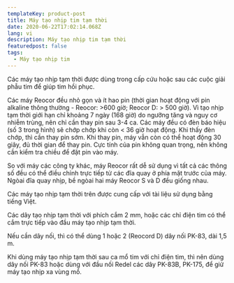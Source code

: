 ```yaml
---
templateKey: product-post
title: Máy tạo nhịp tim tạm thời
date: 2020-06-22T17:02:14.068Z
lang: vi
description: Máy tạo nhịp tim tạm thời
featuredpost: false
tags:
  - Máy tạo nhịp tim
---
```


Các máy tạo nhịp tạm thời được dùng trong cấp cứu hoặc sau các cuộc giải phẫu tim để giúp tim hồi phục.

Các máy Reocor đều nhỏ gọn và ít hao pin (thời gian hoạt động với pin alkaline thông thường - Reocor: >600 giờ; Reocor D: > 500 giờ).  Vì tạo nhịp tạm thời giới hạn chỉ khoảng 7 ngày (168 giờ) do ngưỡng tăng và nguy cơ nhiễm trùng, nên chỉ cần thay pin sau 3-4 ca. Các máy đều có đèn báo hiệu (số 3 trong hình) sẽ chớp chớp khi còn < 36 giờ hoạt động. Khi thấy đèn chớp, thì cần thay pin sớm. Khi thay pin, máy vẫn còn có thể hoạt động 30 giây, đủ thời gian để thay pin. Cực tính của pin không quan trọng, nên không cần kiểm tra chiều để đặt pin vào máy.

So với máy các công ty khác, máy Reocor rất dễ sử dụng vì tất cả các thông số đều có thể điều chỉnh trực tiếp từ các đĩa quay ở phía mặt trước  của máy. Ngòai đĩa quay nhịp, bề ngòai hai máy Reocor S và D đều giống nhau.

Các máy tạo nhịp tạm thời trên được cung cấp với tài liệu sử dụng bằng tiếng Việt.

Các dây tạo nhịp tạm thời với phích cắm 2 mm, hoặc các chỉ điện tim có thể cắm trực tiếp vào đầu máy tạo nhịp tạm thời. 

Nếu cần dây nối, thì có thể dùng 1 hoặc 2 (Reocord D) dây nối PK-83, dài 1,5 m. 

Khi dùng máy tạo nhịp tạm thời sau ca mổ tim với chỉ điện tim, thì nên dùng dây nối PK-83 hoặc dùng với đầu nối Redel các dây PK-83B, PK-175, để giử máy tạo nhịp xa vùng mổ.